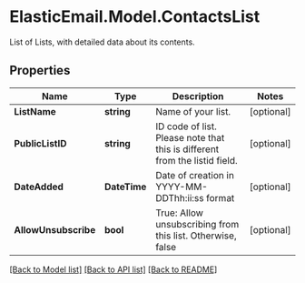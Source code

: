 # ElasticEmail.Model.ContactsList
List of Lists, with detailed data about its contents.
## Properties

Name | Type | Description | Notes
------------ | ------------- | ------------- | -------------
**ListName** | **string** | Name of your list. | [optional] 
**PublicListID** | **string** | ID code of list. Please note that this is different from the listid field. | [optional] 
**DateAdded** | **DateTime** | Date of creation in YYYY-MM-DDThh:ii:ss format | [optional] 
**AllowUnsubscribe** | **bool** | True: Allow unsubscribing from this list. Otherwise, false | [optional] 

[[Back to Model list]](../README.md#documentation-for-models) [[Back to API list]](../README.md#documentation-for-api-endpoints) [[Back to README]](../README.md)

